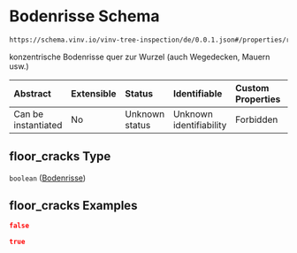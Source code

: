 # Bodenrisse Schema

```txt
https://schema.vinv.io/vinv-tree-inspection/de/0.0.1.json#/properties/root/properties/floor_cracks
```

konzentrische Bodenrisse quer zur Wurzel (auch Wegedecken, Mauern usw.)

| Abstract            | Extensible | Status         | Identifiable            | Custom Properties | Additional Properties | Access Restrictions | Defined In                                                                                                                 |
| :------------------ | :--------- | :------------- | :---------------------- | :---------------- | :-------------------- | :------------------ | :------------------------------------------------------------------------------------------------------------------------- |
| Can be instantiated | No         | Unknown status | Unknown identifiability | Forbidden         | Allowed               | none                | [dereferenced.doc.json\*](../../../../../../vinv-schemas/vinv-tree/out/0.0.1/dereferenced.doc.json "open original schema") |

## floor\_cracks Type

`boolean` ([Bodenrisse](dereferenced-properties-wurzel-properties-bodenrisse.md))

## floor\_cracks Examples

```json
false
```

```json
true
```
